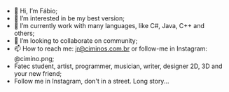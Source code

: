 - 👋 Hi, I’m Fábio;
- 👀 I’m interested in be my best version;
- 🌱 I’m currently work with many languages, like C#, Java, C++ and others;
- 💞️ I’m looking to collaborate on community;
- 📫 How to reach me: jr@ciminos.com.br or follow-me in Instagram: @cimino.png;
- Fatec student, artist, programmer, musician, writer, designer 2D, 3D and your new friend;
- Follow me in Instagram, don't in a street. Long story...
